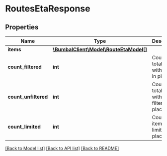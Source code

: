 # RoutesEtaResponse

## Properties
Name | Type | Description | Notes
------------ | ------------- | ------------- | -------------
**items** | [**\BumbalClient\Model\RouteEtaModel[]**](RouteEtaModel.md) |  | [optional] 
**count_filtered** | **int** | Count of total items with filters in place | [optional] 
**count_unfiltered** | **int** | Count of total items without filters in place | [optional] 
**count_limited** | **int** | Count of items with limit in place | [optional] 

[[Back to Model list]](../README.md#documentation-for-models) [[Back to API list]](../README.md#documentation-for-api-endpoints) [[Back to README]](../README.md)


